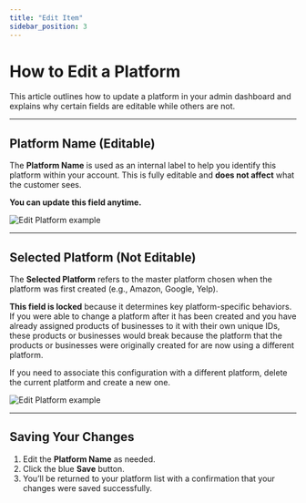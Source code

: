 ```yaml
---
title: "Edit Item"
sidebar_position: 3
---
```


# How to Edit a Platform

This article outlines how to update a platform in your admin dashboard and explains why certain fields are editable while others are not.

---

## Platform Name (Editable)

The **Platform Name** is used as an internal label to help you identify this platform within your account. This is fully editable and **does not affect** what the customer sees.

**You can update this field anytime.**

![Edit Platform example](/img/platforms/edit_platform.png)

---

## Selected Platform (Not Editable)

The **Selected Platform** refers to the master platform chosen when the platform was first created (e.g., Amazon, Google, Yelp).

**This field is locked** because it determines key platform-specific behaviors. If you were able to change a platform after it has been created and you have already assigned products of businesses to it with their own unique IDs, these products or businesses would break because the platform that the products or businesses were originally created for are now using a different platform.

If you need to associate this configuration with a different platform, delete the current platform and create a new one.

![Edit Platform example](/img/platforms/edit_platform.png)

---

## Saving Your Changes

1. Edit the **Platform Name** as needed.
2. Click the blue **Save** button.
3. You’ll be returned to your platform list with a confirmation that your changes were saved successfully.
